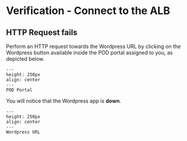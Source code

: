 # Verification - Connect to the ALB

## HTTP Request fails

Perform an HTTP request towards the Wordpress URL by clicking on the Wordpress button available inside the POD portal assigned to you, as depicted below.

```{figure} images/wordpress.png
---
height: 250px
align: center
---
POD Portal
```

You will notice that the Wordpress app is **down**.

```{figure} images/gateway-timeout2.png
---
height: 250px
align: center
---
Wordpress URL
```


